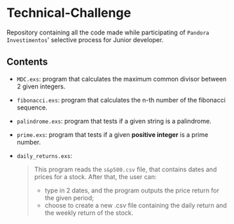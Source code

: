 # Technical-Challenge
Repository containing all the code made while participating of `Pandora Investimentos`' selective process for Junior developer.

## Contents

- `MDC.exs`: program that calculates the maximum common divisor between 2 given integers.
- `fibonacci.exs`: program that calculates the n-th number of the fibonacci sequence.
- `palindrome.exs`: program that tests if a given string is a palindrome.
- `prime.exs`: program that tests if a given **positive integer** is a prime number.
- `daily_returns.exs`:

  > This program reads the `s&p500.csv` file, that contains dates and prices for a stock. After that, the user can:
  >  - type in 2 dates, and the program outputs the price return for the given period;
  >  - choose to create a new .csv file containing the daily return and the weekly return of the stock.

